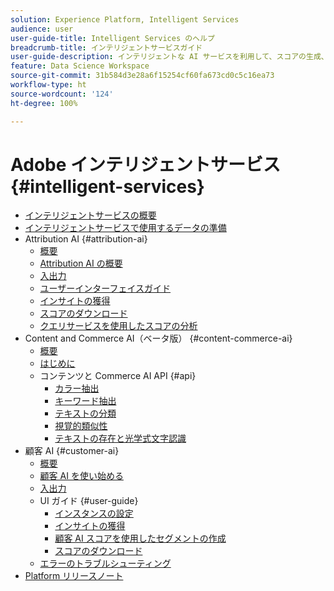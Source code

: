 ```yaml
---
solution: Experience Platform, Intelligent Services
audience: user
user-guide-title: Intelligent Services のヘルプ
breadcrumb-title: インテリジェントサービスガイド
user-guide-description: インテリジェントな AI サービスを利用して、スコアの生成、インサイトの発見、マーケティングイベントデータからのセグメントの作成をおこないます。
feature: Data Science Workspace
source-git-commit: 31b584d3e28a6f15254cf60fa673cd0c5c16ea73
workflow-type: ht
source-wordcount: '124'
ht-degree: 100%

---
```



# Adobe インテリジェントサービス {#intelligent-services}

- [インテリジェントサービスの概要](home.md)
- [インテリジェントサービスで使用するデータの準備](data-preparation.md)
- Attribution AI {#attribution-ai}
   - [概要](attribution-ai/overview.md)
   - [Attribution AI の概要](attribution-ai/getting-started.md)
   - [入出力](attribution-ai/input-output.md)
   - [ユーザーインターフェイスガイド](attribution-ai/user-guide.md)
   - [インサイトの獲得](attribution-ai/discover-insights.md)
   - [スコアのダウンロード](attribution-ai/download-scores.md)
   - [クエリサービスを使用したスコアの分析](attribution-ai/aai-query-service.md)
- Content and Commerce AI（ベータ版） {#content-commerce-ai}
   - [概要](content-commerce-ai/overview.md)
   - [はじめに](content-commerce-ai/getting-started.md)
   - コンテンツと Commerce AI API {#api}
      - [カラー抽出](content-commerce-ai/api/color-extraction.md)
      - [キーワード抽出](content-commerce-ai/api/keyword-extraction.md)
      - [テキストの分類](content-commerce-ai/api/text-classification.md)
      - [視覚的類似性](content-commerce-ai/api/visual-similarity.md)
      - [テキストの存在と光学式文字認識](content-commerce-ai/api/optical-character-recognition.md)
- 顧客 AI {#customer-ai}
   - [概要](customer-ai/overview.md)
   - [顧客 AI を使い始める](customer-ai/getting-started.md)
   - [入出力](customer-ai/input-output.md)
   - UI ガイド {#user-guide}
      - [インスタンスの設定](customer-ai/user-guide/configure.md)
      - [インサイトの獲得](customer-ai/user-guide/discover-insights.md)
      - [顧客 AI スコアを使用したセグメントの作成](customer-ai/user-guide/create-segment.md)
      - [スコアのダウンロード](customer-ai/user-guide/download-scores.md)
   - [エラーのトラブルシューティング](customer-ai/troubleshooting.md)
- [Platform リリースノート](https://docs.adobe.com/content/help/ja-JP/experience-platform/release-notes/latest.html)

